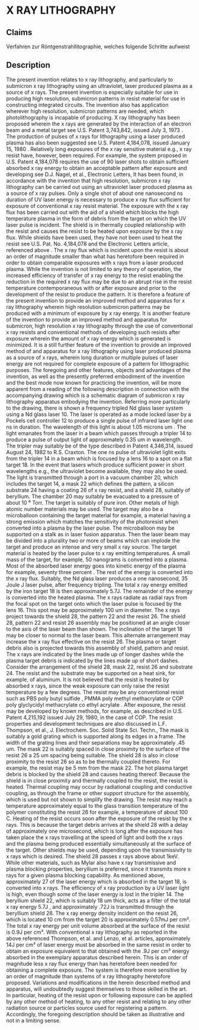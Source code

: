 # X RAY LITHOGRAPHY

## Claims
Verfahren zur Röntgenstrahllitographie, welches folgende Schritte aufweist

## Description
The present invention relates to x ray lithography, and particularly to submicron x ray lithography using an ultraviolet, laser produced plasma as a source of x rays. The present invention is especially suitable for use in producing high resolution, submicron patterns in resist material for use in constructing integrated circuits. The invention also has application wherever high resolution, submicron patterns are needed, which photolithography is incapable of producing. X ray lithography has been proposed wherein the x rays are generated by the interaction of an electron beam and a metal target see U.S. Patent 3,743,842, issued July 3, 1973 . The production of pulses of x rays for lithography using a laser produced plasma has also been suggested see U.S. Patent 4,184,078, issued January 15, 1980 . Relatively long exposures of the x ray sensitive material e.g., x ray resist have, however, been required. For example, the system proposed in U.S. Patent 4,184,078 requires the use of 90 laser shots to obtain sufficient absorbed x ray energy to obtain an acceptable pattern after exposure and developing see D.J. Nagel, et al., Electronic Letters, It has been found, in accordance with the invention that high resolution, submicron x ray lithography can be carried out using an ultraviolet laser produced plasma as a source of x ray pulses. Only a single shot of about one nanosecond ns duration of UV laser energy is necessary to produce x ray flux sufficient for exposure of conventional x ray resist material. The exposure with the x ray flux has been carried out with the aid of a shield which blocks the high temperature plasma in the form of debris from the target on which the UV laser pulse is incident. The shield is in thermally coupled relationship with the resist and causes the resist to be heated upon exposure by the x ray flux. While shields have been used, they have not been used to heat the resist see U.S. Pat. No. 4,184,078 and the Electronic Letters article, referenced above . The x ray flux which is incident upon the resist is about an order of magnitude smaller than what has heretofore been required in order to obtain comparable exposures with x rays from a laser produced plasma. While the invention is not limited to any theory of operation, the increased efficiency of transfer of x ray energy to the resist enabling the reduction in the required x ray flux may be due to an abrupt rise in the resist temperature contemporaneous with or after exposure and prior to the development of the resist to produce the pattern. It is therefore a feature of the present invention to provide an improved method and apparatus for x ray lithography wherein high resolution submicron patterns may be produced with a minimum of exposure by x ray energy. It is another feature of the invention to provide an improved method and apparatus for submicron, high resolution x ray lithography through the use of conventional x ray resists and conventional methods of developing such resists after exposure wherein the amount of x ray energy which is generated is minimized. It is a still further feature of the invention to provide an improved method of and apparatus for x ray lithography using laser produced plasma as a source of x rays, wherein long duration or multiple pulses of laser energy are not required for complete exposure of a pattern for lithographic purposes. The foregoing and other features, objects and advantages of the invention, as well as the presently preferred embodiment of the invention and the best mode now known for practicing the invention, will be more apparent from a reading of the following description in connection with the accompanying drawing which is a schematic diagram of submicron x ray lithography apparatus embodying the invention. Referring more particularly to the drawing, there is shown a frequency tripled Nd glass laser system using a Nd glass laser 10. The laser is operated as a mode locked laser by a Pockels cell controller 12 to produce a single pulse of infrared laser light one ns in duration. The wavelength of this light is about 1.05 microns um . The light emanates from the laser in a beam which passes through a tripler 14 to produce a pulse of output light of approximately 0.35 um in wavelength. The tripler may suitably be of the type described in Patent 4,346,314, issued August 24, 1982 to R.S. Craxton. The one ns pulse of ultraviolet light exits from the tripler 14 in a beam which is focused by a lens 16 to a spot on a flat target 18. In the event that lasers which produce sufficient power in short wavelengths e.g., the ultraviolet become available, they may also be used. The light is transmitted through a port in a vacuum chamber 20, which includes the target 14, a mask 22 which defines the pattern, a silicon substrate 24 having a coating 26 of x ray resist, and a shield 28, suitably of beryllium. The chamber 20 may suitably be evacuated to a pressure of about 10 ⁶ Torr. The target is suitably of pure iron. Other metals of high atomic number materials may be used. The target may also be a microballoon containing the target material for example, a material having a strong emission which matches the sensitivity of the photoresist when converted into a plasma by the laser pulse. The microballoon may be supported on a stalk as in laser fusion apparatus. Then the laser beam may be divided into a plurality two or more of beams which can implode the target and produce an intense and very small x ray source. The target material is heated by the laser pulse to x ray emitting temperatures. A small mass of the target, for example, 50 nanograms is converted into a plasma. Most of the absorbed laser energy goes into kinetic energy of the plasma for example, seventy three percent . The rest of the energy is converted into the x ray flux. Suitably, the Nd glass laser produces a one nanosecond, 35 Joule J laser pulse, after frequency tripling. The total x ray energy emitted by the iron target 18 is then approximately 5.7J. The remainder of the energy is converted into the heated plasma. The x rays radiate as radial rays from the focal spot on the target onto which the laser pulse is focused by the lens 16. This spot may be approximately 100 um in diameter. The x rays project towards the shield 28, the pattern 22 and the resist 26. The shield 28, pattern 22 and resist 26 assembly may be positioned at an angle closer to the axis of the laser beam than shown. The inclination of the target 18 may be closer to normal to the laser beam. This alternate arrangement may increase the x ray flux effective on the resist 26. The plasma or target debris also is projected towards this assembly of shield, pattern and resist. The x rays are indicated by the lines made up of longer dashes while the plasma target debris is indicated by the lines made up of short dashes. Consider the arrangement of the shield 28, mask 22, resist 26 and substrate 24. The resist and the substrate may be supported on a heat sink, for example, of aluminum. It is not believed that the resist is heated by absorbed x rays, since the weak exposure can only raise the resist temperature by a few degrees. The resist may be any conventional resist such as PBS poly butyl sulfide , PMMA poly methyl methacrylate or COP poly glyclycidyl methacrylate co ethyl acrylate . After exposure, the resist may be developed by known methods, for example, as described in U.S. Patent 4,215,192 issued July 29, 1980, in the case of COP. The resist properties and development techniques are also discussed in L.F. Thompson, et al., J. Electrochem. Soc. Solid State Sci. Techn., The mask is suitably a gold grating which is supported along its edges in a frame. The width of the grating lines and their separations may be approximately .45 um. The mask 22 is suitably spaced in close proximity to the surface of the resist 26 a 25 um spacing being suitable. The shield 28 is also in close proximity to the resist 26 so as to be thermally coupled thereto. For example, the resist may be 5 mm from the mask 22. The hot plasma target debris is blocked by the shield 28 and causes heating thereof. Because the shield is in close proximity and thermally coupled to the resist, the resist is heated. Thermal coupling may occur by radiational coupling and conductive coupling, as through the frame or other support structure for the assembly, which is used but not shown to simplify the drawing. The resist may reach a temperature approximately equal to the glass transition temperature of the polymer constituting the resist 26 for example, a temperature of about 100 C. Heating of the resist occurs soon after the exposure of the resist by the x rays. This is because the target debris arrives at the shield 28 with a delay of approximately one microsecond, which is long after the exposure has taken place the x rays travelling at the speed of light and both the x rays and the plasma being produced essentially simultaneously at the surface of the target. Other shields may be used, depending upon the transmissivity to x rays which is desired. The shield 28 passes x rays above about 1keV. While other materials, such as Mylar also have x ray transmissive and plasma blocking properties, beryllium is preferred, since it transmits more x rays for a given plasma blocking capability. As mentioned above, approximately 27 of the laser energy which is absorbed in the target 18, is converted into x rays. The efficiency of x ray production by a UV laser light is high, even though some of the laser energy is lost in the tripler 14. The beryllium shield 22, which is suitably 18 um thick, acts as a filter of the total x ray energy 5.7J , and approximately .72J is transmitted through the beryllium shield 28. The x ray energy density incident on the resist 26, which is located 10 cm from the target 20 is approximately 0.57mJ per cm². The total x ray energy per unit volume absorbed at the surface of the resist is 0.9J per cm³. With conventional x ray lithography as reported in the above referenced Thompson, et al. and Lenzo, et al. articles, approximately 14J per cm³ of laser energy must be absorbed in the same resist in order to obtain an exposure equivalent to that obtained with the .9J per cm³ energy absorbed in the exemplary apparatus described herein. This is an order of magnitude less x ray flux energy than has heretofore been needed for obtaining a complete exposure. The system is therefore more sensitive by an order of magnitude than systems of x ray lithography heretofore proposed. Variations and modifications in the herein described method and apparatus, will undoubtedly suggest themselves to those skilled in the art. In particular, heating of the resist upon or following exposure can be applied by any other method of heating, to any other resist and relating to any other radiation source or particles source used for registering a pattern. Accordingly, the foregoing description should be taken as illustrative and not in a limiting sense.